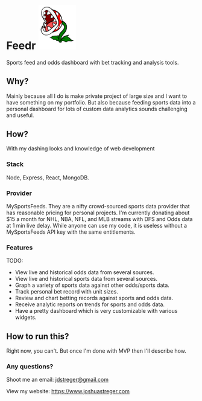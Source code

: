 # Feedr <img alt="logo" src="client/src/assets/logo.png" width="100px"  /> 
Sports feed and odds dashboard with bet tracking and analysis tools.

## Why?
Mainly because all I do is make private project of large size and I want to have something on my portfolio. But also
because feeding sports data into a personal dashboard for lots of custom data analytics sounds challenging and useful. 

## How?
With my dashing looks and knowledge of web development

### Stack
Node, Express, React, MongoDB.
### Provider
MySportsFeeds. They are a nifty crowd-sourced sports data provider that has reasonable pricing for personal projects.
I'm currently donating about $15 a month for NHL, NBA, NFL, and MLB streams with DFS and Odds data at 1 min live delay.
While anyone can use my code, it is useless without a MySportsFeeds API key with the same entitlements.

### Features
TODO:
- View live and historical odds data from several sources.
- View live and historical sports data from several sources.
- Graph a variety of sports data against other odds/sports data.
- Track personal bet record with unit sizes.
- Review and chart betting records against sports and odds data.
- Receive analytic reports on trends for sports and odds data.
- Have a pretty dashboard which is very customizable with various widgets.

## How to run this?
Right now, you can't. But once I'm done with MVP then I'll describe how.

### Any questions?
Shoot me an email: jdstreger@gmail.com

View my website: https://www.joshuastreger.com